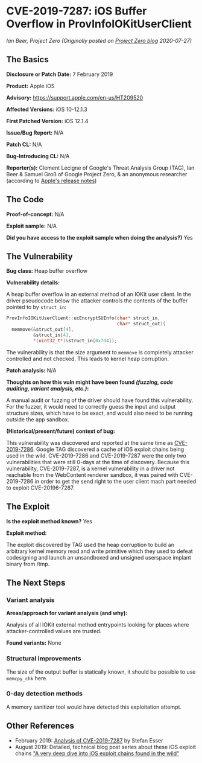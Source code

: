 # CVE-2019-7287: iOS Buffer Overflow in ProvInfoIOKitUserClient
*Ian Beer, Project Zero (Originally posted on [Project Zero blog](https://googleprojectzero.blogspot.com/p/rca.html) 2020-07-27)*

## The Basics

**Disclosure or Patch Date:** 7 February 2019

**Product:** Apple iOS

**Advisory:** https://support.apple.com/en-us/HT209520 

**Affected Versions:** iOS 10-12.1.3 

**First Patched Version:** iOS 12.1.4

**Issue/Bug Report:** N/A

**Patch CL:** N/A

**Bug-Introducing CL:** N/A 

**Reporter(s):** Clement Lecigne of Google's Threat Analysis Group (TAG), Ian Beer & Samuel Groß of Google Project Zero, & an anonymous researcher (according to [Apple's release notes](https://support.apple.com/en-us/HT209520)) 

## The Code

**Proof-of-concept:** N/A

**Exploit sample:** N/A

**Did you have access to the exploit sample when doing the analysis?)** Yes

## The Vulnerability

**Bug class:** Heap buffer overflow

**Vulnerability details:** 

A heap buffer overflow in an external method of an IOKit user client. In the driver pseudocode below the attacker controls the contents of the buffer pointed to by `struct_in`:

```c
ProvInfoIOKitUserClient::ucEncryptSUInfo(char* struct_in,
                                         char* struct_out){
  memmove(&struct_out[4],
          &struct_in[4],
          *(uint32_t*)&struct_in[0x7d4]);
```

The vulnerability is that the size argument to `memmove` is completely attacker controlled and not checked. This leads to kernel heap corruption.

**Patch analysis:** N/A

**Thoughts on how this vuln might have been found _(fuzzing, code auditing, variant analysis, etc.)_:**

A manual audit or fuzzing of the driver should have found this vulnerability. For the fuzzer, it would need to correctly guess the input and output structure sizes, which have to be exact, and would also need to be running outside the app sandbox.

**(Historical/present/future) context of bug:** 

This vulnerability was discovered and reported at the same time as [CVE-2019-7286](CVE-2019-7286.md). Google TAG discovered a cache of iOS exploit chains being used in the wild. CVE-2019-7286 and CVE-2019-7287 were the only two vulnerabilities that were still 0-days at the time of discovery. Because this vulnerability, CVE-2019-7287, is a kernel vulnerability in a driver not reachable from the WebContent renderer sandbox, it was paired with CVE-2019-7286 in order to get the send right to the user client mach part needed to exploit CVE-20196-7287.

## The Exploit

**Is the exploit method known?** Yes

**Exploit method:** 

The exploit discovered by TAG used the heap corruption to build an arbitrary kernel memory read and write primitive which they used to defeat codesigning and launch an unsandboxed and unsigned userspace implant binary from /tmp.

## The Next Steps

### Variant analysis

**Areas/approach for variant analysis (and why):** 

Analysis of all IOKit external method entrypoints looking for places where attacker-controlled values 
are trusted.

**Found variants:** None

### Structural improvements

The size of the output buffer is statically known, it should be possible to use `memcpy_chk` here.

### 0-day detection methods

A memory sanitizer tool would have detected this exploitation attempt.

## Other References 
* February 2019: [Analysis of CVE-2019-7287](https://www.antid0te.com/blog/19-02-23-ios-kernel-cve-2019-7287-memory-corruption-vulnerability.html) by Stefan Esser
* August 2019: Detailed, technical blog post series about these iOS exploit chains ["A very deep dive into iOS exploit chains found in the wild"](https://googleprojectzero.blogspot.com/2019/08/a-very-deep-dive-into-ios-exploit.html)
